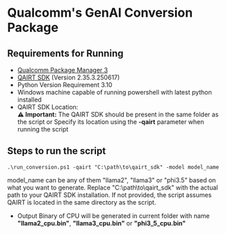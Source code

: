 # Qualcomm's GenAI Conversion Package 

## Requirements for Running

<!-- markdown-link-check-disable-next-line -->
* [Qualcomm Package Manager 3](https://qpm.qualcomm.com/#/main/tools/details/QPM3)
* [QAIRT SDK](https://qpm.qualcomm.com/#/main/tools/details/qualcomm_neural_processing_sdk) (Version 2.35.3.250617)
* Python Version Requirement 3.10
* Windows machine capable of running powershell with latest python installed
* QAIRT SDK Location:\
**⚠️ Important:** The QAIRT SDK should be present in the same folder as the script or Specify its location using the **-qairt** parameter when running the script

## Steps to run the script

```shell
.\run_conversion.ps1 -qairt "C:\path\to\qairt_sdk" -model model_name
```
model_name can be any of them "llama2", "llama3" or "phi3.5" based on what you want to generate.
Replace "C:\path\to\qairt_sdk" with the actual path to your QAIRT SDK installation. If not provided, the script assumes QAIRT is located in the same directory as the script.
* Output Binary of CPU will be generated in current folder with name **"llama2_cpu.bin"**, **"llama3_cpu.bin"** or **"phi3_5_cpu.bin"**